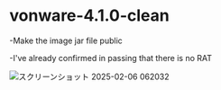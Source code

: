 # vonware-4.1.0-clean
-Make the image jar file public

-I've already confirmed in passing that there is no RAT

![スクリーンショット 2025-02-06 062032](https://github.com/user-attachments/assets/bfce89a5-4ebb-4dcb-b2d0-a6fc8dbb23c7)
